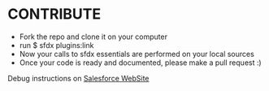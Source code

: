 # CONTRIBUTE

- Fork the repo and clone it on your computer
- run $ sfdx plugins:link
- Now your calls to sfdx essentials are performed on your local sources 
- Once your code is ready and documented, please make a pull request :)

Debug instructions on [Salesforce WebSite](https://developer.salesforce.com/docs/atlas.en-us.sfdx_cli_plugins.meta/sfdx_cli_plugins/cli_plugins_debug.htm)
